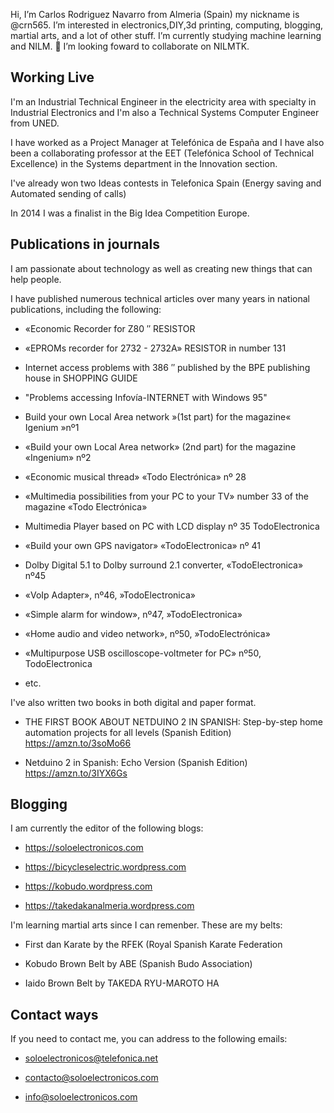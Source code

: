 Hi, I’m Carlos Rodriguez Navarro from Almeria (Spain) my nickname is @crn565.  I’m interested in electronics,DIY,3d printing, computing, blogging, martial arts, and a lot of other stuff. I’m currently studying machine learning and NILM. 💞️ I’m looking foward to collaborate on NILMTK.



## Working Live

I'm an Industrial Technical Engineer in the electricity area with specialty in Industrial Electronics and I'm also a Technical Systems Computer Engineer from UNED.

I have worked as a Project Manager at Telefónica de España and I have also been a collaborating professor at the EET (Telefónica School of Technical Excellence) in the Systems department in the Innovation section.

I've already won two Ideas contests in Telefonica Spain (Energy saving and Automated sending of calls)

In 2014 I was a finalist in the Big Idea Competition Europe.



## Publications in journals

I am passionate about technology as well as creating new things that can help people.

I have published numerous technical articles over many years in national publications, including the following:

- «Economic Recorder for Z80 ″ RESISTOR

- «EPROMs recorder for 2732 - 2732A» RESISTOR in number 131

- Internet access problems with 386 ″ published by the BPE publishing house in SHOPPING GUIDE

- "Problems accessing Infovía-INTERNET with Windows 95"

- Build your own Local Area network »(1st part) for the magazine« Igenium »nº1

- «Build your own Local Area network» (2nd part) for the magazine «Ingenium» nº2

- «Economic musical thread» «Todo Electrónica» nº 28

- «Multimedia possibilities from your PC to your TV» number 33 of the magazine «Todo Electrónica»

- Multimedia Player based on PC with LCD display nº 35 TodoElectronica

- «Build your own GPS navigator» «TodoElectronica» nº 41

- Dolby Digital 5.1 to Dolby surround 2.1 converter, «TodoElectronica» nº45

- «VoIp Adapter», nº46, »TodoElectronica»

- «Simple alarm for window», nº47, »TodoElectronica»

- «Home audio and video network», nº50, »TodoElectrónica»

- «Multipurpose USB oscilloscope-voltmeter for PC» nº50, TodoElectronica

- etc.


I've also written two books in both digital and paper format.

- THE FIRST BOOK ABOUT NETDUINO 2 IN SPANISH: Step-by-step home automation projects for all levels (Spanish Edition) https://amzn.to/3soMo66

- Netduino 2 in Spanish: Echo Version (Spanish Edition) https://amzn.to/3IYX6Gs

## Blogging

I am currently the editor of the following blogs:

- https://soloelectronicos.com

- https://bicycleselectric.wordpress.com

- https://kobudo.wordpress.com

- https://takedakanalmeria.wordpress.com


I'm learning  martial arts since I can remenber. These are my belts:

- First dan Karate by the RFEK (Royal Spanish Karate Federation

- Kobudo Brown Belt by ABE (Spanish Budo Association)

- Iaido Brown Belt by TAKEDA RYU-MAROTO HA
 

## Contact ways

If you need to contact me, you can address to the following emails:
 
 -  soloelectronicos@telefonica.net
 
 -  contacto@soloelectronicos.com
 
 -  info@soloelectronicos.com







<!---
crn565/crn565 is a ✨ special ✨ repository because its `README.md` (this file) appears on your GitHub profile.
You can click the Preview link to take a look at your changes.
--->
